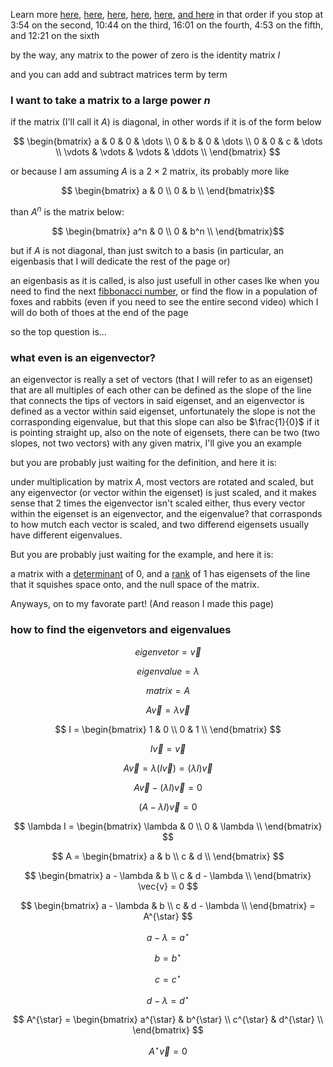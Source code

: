 Learn more [here](https://www.youtube.com/watch?v=XkY2DOUCWMU), [here](https://www.youtube.com/watch?v=O85OWBJ2ayo&t=194s), [here](https://www.youtube.com/watch?v=uQhTuRlWMxw&t=592s), [here](https://www.youtube.com/watch?v=PFDu9oVAE-g&t=960s), [here](https://www.youtube.com/watch?v=uQhTuRlWMxw&t=283s), [and here](https://www.youtube.com/watch?v=P2LTAUO1TdA) in that order if you stop at 3:54 on the second, 10:44 on the third, 16:01 on the fourth, 4:53 on the fifth, and 12:21 on the sixth

by the way, any matrix to the power of zero is the identity matrix $I$

and you can add and subtract matrices term by term

### I want to take a matrix to a large power $n$

if the matrix (I'll call it $A$) is diagonal, in other words if it is of the form below

$$ \begin{bmatrix} a & 0 & 0 & \dots \\
0 & b & 0 & \dots \\
0 & 0 & c & \dots \\
\vdots & \vdots & \vdots & \ddots \\ \end{bmatrix} $$

or because I am assuming $A$ is a $2 \times 2$ matrix, its probably more like

$$ \begin{bmatrix} a & 0 \\
0 & b \\ \end{bmatrix}$$

than $A^n$ is the matrix below:

$$ \begin{bmatrix} a^n & 0 \\
0 & b^n \\ \end{bmatrix}$$

but if $A$ is not diagonal, than just switch to a basis (in particular, an eigenbasis that I will dedicate the rest of the page or)

an eigenbasis as it is called, is also just usefull in other cases lke when you need to find the next [fibbonacci number](https://www.youtube.com/watch?v=BMPa0FA65Fk), or find the flow in a population of foxes and rabbits (even if you need to see the entire second video) which I will do both of thoes at the end of the page

so the top question is...

### what even is an eigenvector?

an eigenvector is really a set of vectors (that I will refer to as an eigenset) that are all multiples of each other can be defined as the slope of the line that connects the tips of vectors in said eigenset, and an eigenvector is defined as a vector within said eigenset, unfortunately the slope is not the corrasponding eigenvalue, but that this slope can also be $\frac{1}{0}$ if it is pointing straight up, also on the note of eigensets, there can be two (two slopes, not two vectors) with any given matrix, I'll give you an example

but you are probably just waiting for the definition, and here it is:

under multiplication by matrix $A$, most vectors are rotated and scaled, but any eigenvector (or vector within the eigenset) is just scaled, and it makes sense that $2$ times the eigenvector isn't scaled either, thus every vector within the eigenset is an eigenvector, and the eigenvalue? that corrasponds to how mutch each vector is scaled, and two differend eigensets usually have different eigenvalues.

But you are probably just waiting for the example, and here it is:

a matrix with a [determinant](https://www.youtube.com/watch?v=Ip3X9LOh2dk0) of $0$, and a [rank](https://www.youtube.com/watch?v=uQhTuRlWMxw) of $1$ has eigensets of the line that it squishes space onto, and the null space of the matrix.

Anyways, on to my favorate part! (And reason I made this page)

### how to find the eigenvetors and eigenvalues

$$ eigenvetor = \vec{v} $$

$$ eigenvalue = \lambda $$

$$ matrix = A $$

$$ A \vec{v} = \lambda \vec{v} $$

$$ I = \begin{bmatrix} 1 & 0 \\
0 & 1 \\ \end{bmatrix} $$

$$ I \vec{v} = \vec{v} $$

$$ A \vec{v} = \lambda (I \vec{v}) = (\lambda I) \vec{v} $$

$$ A \vec{v} - (\lambda I) \vec{v} = 0 $$

$$ (A - \lambda I) \vec{v} = 0 $$

$$ \lambda I = \begin{bmatrix} \lambda & 0 \\
0 & \lambda \\ \end{bmatrix} $$

$$ A = \begin{bmatrix} a & b \\
c & d \\ \end{bmatrix} $$

$$ \begin{bmatrix} a - \lambda & b \\
c & d - \lambda \\ \end{bmatrix} \vec{v} = 0 $$

$$ \begin{bmatrix} a - \lambda & b \\
c & d - \lambda \\ \end{bmatrix} = A^{\star} $$

$$ a - \lambda = a^{\star} $$

$$ b = b^{\star} $$

$$ c = c^{\star} $$

$$ d - \lambda = d^{\star} $$

$$ A^{\star} = \begin{bmatrix} a^{\star} & b^{\star} \\
c^{\star} & d^{\star} \\ \end{bmatrix} $$

$$ A^{\star} \vec{v} = 0 $$
